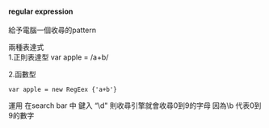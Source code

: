 #### regular expression   
給予電腦一個收尋的pattern 

 兩種表達式  
 1.正則表達型 
   var apple = /a+b/
 
 2.函數型
 
    var apple = new RegEex {'a+b'} 
    
運用  在search bar 中 鍵入 “\d" 
 則收尋引擎就會收尋0到9的字母 
 因為\\b 代表0到9的數字 

